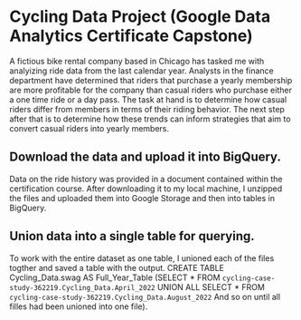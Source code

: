 # Cycling Data Project (Google Data Analytics Certificate Capstone)

A fictious bike rental company based in Chicago has tasked me with analyizing ride data from the last calendar year. Analysts in the finance department have determined that riders that purchase a yearly membership are more profitable for the company than casual riders who purchase either a one time ride or a day pass. The task at hand is to determine how casual riders differ from members in terms of their riding behavior. The next step after that is to determine how these trends can inform strategies that aim to convert casual riders into yearly members.

## Download the data and upload it into BigQuery.

Data on the ride history was provided in a document contained within the certification course. After downloading it to my local machine, I unzipped the files and uploaded them into Google Storage and then into tables in BigQuery.

## Union data into a single table for querying.

To work with the entire dataset as one table, I unioned each of the files togther and saved a table with the output.
CREATE TABLE Cycling_Data.swag AS Full_Year_Table
(SELECT *
FROM `cycling-case-study-362219.Cycling_Data.April_2022`
UNION ALL 
SELECT *
FROM `cycling-case-study-362219.Cycling_Data.August_2022`
And so on until all filles had been unioned into one file).
